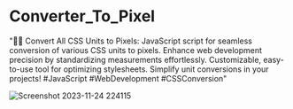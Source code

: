 # Converter_To_Pixel
 "📏🔄 Convert All CSS Units to Pixels: JavaScript script for seamless conversion of various CSS units to pixels. Enhance web development precision by standardizing measurements effortlessly. Customizable, easy-to-use tool for optimizing stylesheets. Simplify unit conversions in your projects! #JavaScript #WebDevelopment #CSSConversion"


![Screenshot 2023-11-24 224115](https://github.com/AminEaabada/Rock-Paper-Scissor/assets/121450473/e2945ffe-6e97-4527-a507-e37f3d937b4f)
